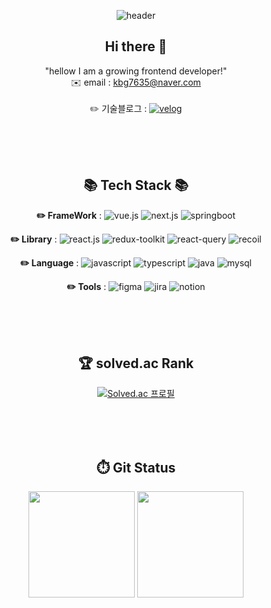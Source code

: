 <div align="center">
  

![header](https://capsule-render.vercel.app/api?type=waving&color=50:4dabf5,100:a82da8&height=300&section=header&text=김범식's_GitHub&fontSize=50&fontColor=FFFFFF)

## Hi there 👋
"hellow I am a growing frontend developer!"
<br/>
✉️ email : kbg7635@naver.com
<br/><br/>
✏️ 기술블로그 : [![velog](https://img.shields.io/badge/-tech_blog-green?style=for-the-badge&logo=velog&logoColor=white)](https://velog.io/@giant_toothpick)
</div>
<br/><br/><br/>


<div align="center">
  
## 📚 Tech Stack 📚

<!-- springboot, react.js, next.js, vue.js, redux-tookit, react-query, recoil, javascript,mysql -->

<!-- 뱃지 입력 -->
<strong>✏️ FrameWork</strong> : 
![vue.js](https://img.shields.io/badge/-vue.js-4FC08D?style=for-the-badge&logo=vue.js&logoColor=white)
![next.js](https://img.shields.io/badge/-next.js-black?style=for-the-badge&logo=next.js&logoColor=white)
![springboot](https://img.shields.io/badge/-springboot-6DB33F?style=for-the-badge&logo=springboot&logoColor=white)

<strong>✏️ Library</strong> : 
![react.js](https://img.shields.io/badge/-react.js-61DAFB?style=for-the-badge&logo=react&logoColor=white)
![redux-toolkit](https://img.shields.io/badge/-redux-764ABC?style=for-the-badge&logo=redux&logoColor=white)
![react-query](https://img.shields.io/badge/-react_query-FF4154?style=for-the-badge&logo=reactquery&logoColor=white)
![recoil](https://img.shields.io/badge/-recoil-3578E5?style=for-the-badge&logo=recoil&logoColor=white)

<strong>✏️ Language</strong> : 
![javascript](https://img.shields.io/badge/-javascript-F7DF1E?style=for-the-badge&logo=javascript&logoColor=brown)
![typescript](https://img.shields.io/badge/-typescript-3178C6?style=for-the-badge&logo=typescript&logoColor=brown)
![java](https://img.shields.io/badge/-java-brown?style=for-the-badge&logo=java&logoColor=white)
![mysql](https://img.shields.io/badge/-mysql-4479A1?style=for-the-badge&logo=mysql&logoColor=white)

<strong>✏️ Tools</strong> : 
![figma](https://img.shields.io/badge/-figma-F24E1E?style=for-the-badge&logo=figma&logoColor=white)
![jira](https://img.shields.io/badge/-jira-0052CC?style=for-the-badge&logo=jira&logoColor=white)
![notion](https://img.shields.io/badge/-notion-000000?style=for-the-badge&logo=notion&logoColor=white)
</div>
<br/><br/><br/>



<div align="center">
  


<!-- 백준 랭크 -->
## 🏆 solved.ac Rank<br>
[![Solved.ac 프로필](http://mazassumnida.wtf/api/v2/generate_badge?boj=rlaqjatr)](https://solved.ac/rlaqjatr) 
</div>
<br/><br/><br/>


<!-- git 사용 현황-->
<div align="center">
  
## ⏱️ Git Status <br/>
<p align="center">
  
  <img height="170em" src="https://github-readme-stats.vercel.app/api?username=kimbeomsick&show_icons=true&include_all_commits=true&bg_color=011c2c,033053,033761&title_color=fff&text_color=fff">
  <img height="170em" src="https://github-readme-stats.vercel.app/api/top-langs/?username=kimbeomsick&layout=compact">
</p>
</div>



<!--
**kimbeomsick/kimbeomsick** is a ✨ _special_ ✨ repository because its `README.md` (this file) appears on your GitHub profile.

Here are some ideas to get you started:

- 🔭 I’m currently working on ...
- 🌱 I’m currently learning ...
- 👯 I’m looking to collaborate on ...
- 🤔 I’m looking for help with ...
- 💬 Ask me about ...
- 📫 How to reach me: ...
- 😄 Pronouns: ...
- ⚡ Fun fact: ...
-->

